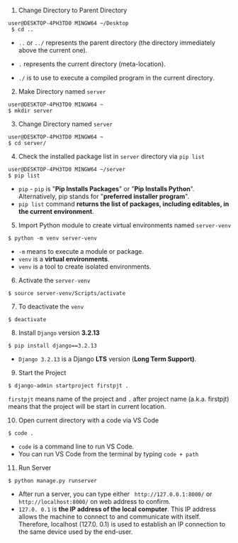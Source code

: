1. Change Directory to Parent Directory

```git bash
user@DESKTOP-4PH3TD0 MINGW64 ~/Desktop
 $ cd ..
```

-  `..` or `../` represents the parent directory (the directory immediately above the current one).

- `.`  represents the current directory (meta-location).

- `./` is to use to execute a compiled program in the current directory.

  

2. Make Directory named `server`

```git bash
user@DESKTOP-4PH3TD0 MINGW64 ~
$ mkdir server
```



3. Change Directory named `server`

```git bash
user@DESKTOP-4PH3TD0 MINGW64 ~
$ cd server/
```



4. Check the installed package list in `server` directory via `pip list`

```git bash
user@DESKTOP-4PH3TD0 MINGW64 ~/server
$ pip list
```
- `pip` - `pip` is "**Pip Installs Packages**" or "**Pip Installs Python**". Alternatively, pip stands for "**preferred installer program**". 
- `pip list` command **returns the list of packages, including editables, in the current environment**.



5. Import Python module to create virtual environments named `server-venv`

```git bash
$ python -m venv server-venv
```
- `-m` means to execute a module or package.
- `venv` is a **virtual environments**.
- `venv` is a tool to create isolated environments.



6. Activate the `server-venv`

```git bash
$ source server-venv/Scripts/activate
```


7. To deactivate the `venv`

```git bash
$ deactivate
```


8. Install `Django` version **3.2.13** 

```git bash
$ pip install django==3.2.13
```
- `Django 3.2.13` is a Django **LTS** version (**Long Term Support)**.



9. Start the Project

```git bash
$ django-admin startproject firstpjt .
```
`firstpjt` means name of the project and `.` after project name (a.k.a. firstpjt) means that the project will be start in current location.



10. Open current directory with a code via VS Code

```git bash
$ code .
```
- `code` is a command line to run VS Code.
- You can run VS Code from the terminal by typing `code + path` 



11. Run Server

```git bash
$ python manage.py runserver
```
- After run a server, you can type either ` http://127.0.0.1:8000/` or `http://localhost:8000/` on web address to confirm.
- `127.0. 0.1` is **the IP address of the local computer**. This IP address allows the machine to connect to and communicate with itself. Therefore, localhost (127.0. 0.1) is used to establish an IP connection to the same device used by the end-user.


